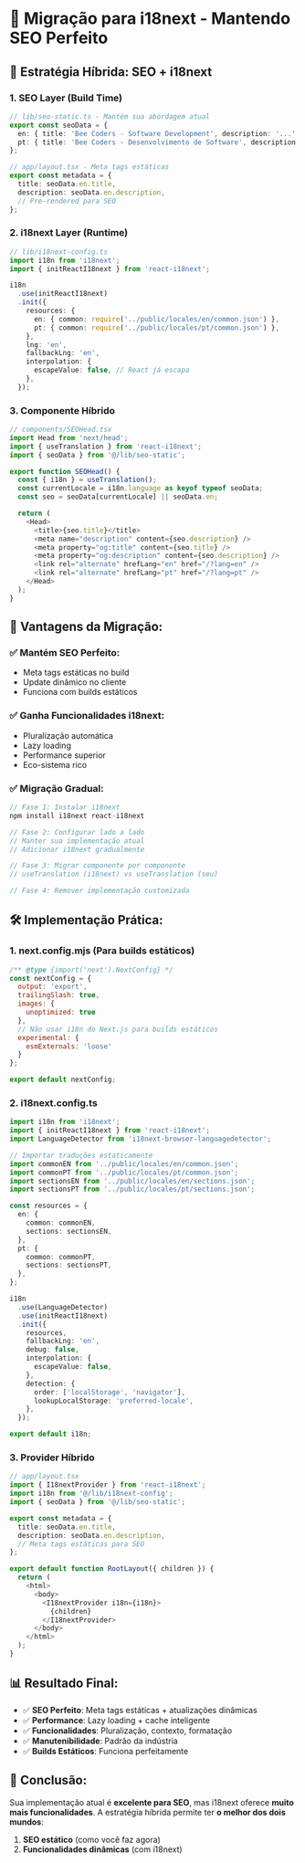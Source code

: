 # 🚀 Migração para i18next - Mantendo SEO Perfeito

## 🎯 Estratégia Híbrida: SEO + i18next

### 1. **SEO Layer (Build Time)**
```typescript
// lib/seo-static.ts - Mantém sua abordagem atual
export const seoData = {
  en: { title: 'Bee Coders - Software Development', description: '...' },
  pt: { title: 'Bee Coders - Desenvolvimento de Software', description: '...' },
};

// app/layout.tsx - Meta tags estáticas
export const metadata = {
  title: seoData.en.title,
  description: seoData.en.description,
  // Pre-rendered para SEO
};
```

### 2. **i18next Layer (Runtime)**
```typescript
// lib/i18next-config.ts
import i18n from 'i18next';
import { initReactI18next } from 'react-i18next';

i18n
  .use(initReactI18next)
  .init({
    resources: {
      en: { common: require('../public/locales/en/common.json') },
      pt: { common: require('../public/locales/pt/common.json') },
    },
    lng: 'en',
    fallbackLng: 'en',
    interpolation: {
      escapeValue: false, // React já escapa
    },
  });
```

### 3. **Componente Híbrido**
```typescript
// components/SEOHead.tsx
import Head from 'next/head';
import { useTranslation } from 'react-i18next';
import { seoData } from '@/lib/seo-static';

export function SEOHead() {
  const { i18n } = useTranslation();
  const currentLocale = i18n.language as keyof typeof seoData;
  const seo = seoData[currentLocale] || seoData.en;

  return (
    <Head>
      <title>{seo.title}</title>
      <meta name="description" content={seo.description} />
      <meta property="og:title" content={seo.title} />
      <meta property="og:description" content={seo.description} />
      <link rel="alternate" hrefLang="en" href="/?lang=en" />
      <link rel="alternate" hrefLang="pt" href="/?lang=pt" />
    </Head>
  );
}
```

## 🔄 **Vantagens da Migração:**

### ✅ **Mantém SEO Perfeito:**
- Meta tags estáticas no build
- Update dinâmico no cliente
- Funciona com builds estáticos

### ✅ **Ganha Funcionalidades i18next:**
- Pluralização automática
- Lazy loading
- Performance superior
- Eco-sistema rico

### ✅ **Migração Gradual:**
```typescript
// Fase 1: Instalar i18next
npm install i18next react-i18next

// Fase 2: Configurar lado a lado
// Manter sua implementação atual
// Adicionar i18next gradualmente

// Fase 3: Migrar componente por componente
// useTranslation (i18next) vs useTranslation (seu)

// Fase 4: Remover implementação customizada
```

## 🛠️ **Implementação Prática:**

### 1. **next.config.mjs (Para builds estáticos)**
```javascript
/** @type {import('next').NextConfig} */
const nextConfig = {
  output: 'export',
  trailingSlash: true,
  images: {
    unoptimized: true
  },
  // Não usar i18n do Next.js para builds estáticos
  experimental: {
    esmExternals: 'loose'
  }
};

export default nextConfig;
```

### 2. **i18next.config.ts**
```typescript
import i18n from 'i18next';
import { initReactI18next } from 'react-i18next';
import LanguageDetector from 'i18next-browser-languagedetector';

// Importar traduções estaticamente
import commonEN from '../public/locales/en/common.json';
import commonPT from '../public/locales/pt/common.json';
import sectionsEN from '../public/locales/en/sections.json';
import sectionsPT from '../public/locales/pt/sections.json';

const resources = {
  en: {
    common: commonEN,
    sections: sectionsEN,
  },
  pt: {
    common: commonPT,
    sections: sectionsPT,
  },
};

i18n
  .use(LanguageDetector)
  .use(initReactI18next)
  .init({
    resources,
    fallbackLng: 'en',
    debug: false,
    interpolation: {
      escapeValue: false,
    },
    detection: {
      order: ['localStorage', 'navigator'],
      lookupLocalStorage: 'preferred-locale',
    },
  });

export default i18n;
```

### 3. **Provider Híbrido**
```typescript
// app/layout.tsx
import { I18nextProvider } from 'react-i18next';
import i18n from '@/lib/i18next-config';
import { seoData } from '@/lib/seo-static';

export const metadata = {
  title: seoData.en.title,
  description: seoData.en.description,
  // Meta tags estáticas para SEO
};

export default function RootLayout({ children }) {
  return (
    <html>
      <body>
        <I18nextProvider i18n={i18n}>
          {children}
        </I18nextProvider>
      </body>
    </html>
  );
}
```

## 📊 **Resultado Final:**

- ✅ **SEO Perfeito**: Meta tags estáticas + atualizações dinâmicas
- ✅ **Performance**: Lazy loading + cache inteligente
- ✅ **Funcionalidades**: Pluralização, contexto, formatação
- ✅ **Manutenibilidade**: Padrão da indústria
- ✅ **Builds Estáticos**: Funciona perfeitamente

## 🎯 **Conclusão:**

Sua implementação atual é **excelente para SEO**, mas i18next oferece **muito mais funcionalidades**. A estratégia híbrida permite ter **o melhor dos dois mundos**:

1. **SEO estático** (como você faz agora)
2. **Funcionalidades dinâmicas** (com i18next)
